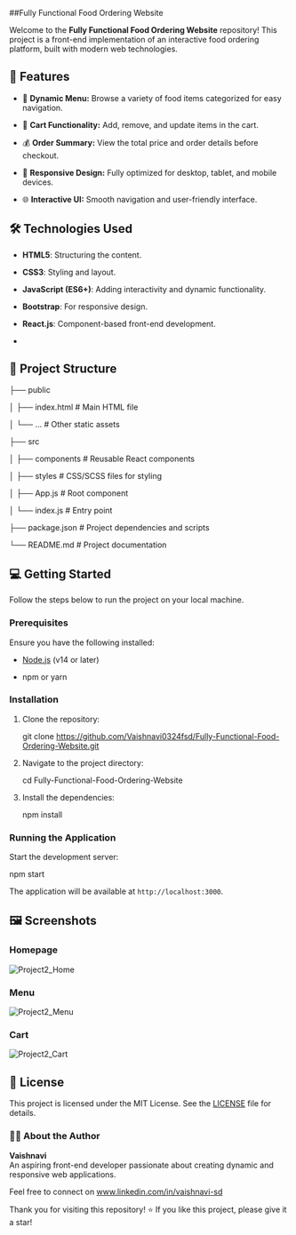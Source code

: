 ##Fully Functional Food Ordering Website


Welcome to the **Fully Functional Food Ordering Website** repository! This project is a front-end implementation of an interactive food ordering platform, built with modern web technologies.


## 🚀 Features


- 📜 **Dynamic Menu:** Browse a variety of food items categorized for easy navigation.
  
- 🛒 **Cart Functionality:** Add, remove, and update items in the cart.
  
- 💰 **Order Summary:** View the total price and order details before checkout.
  
- 🎨 **Responsive Design:** Fully optimized for desktop, tablet, and mobile devices.
  
- 🌐 **Interactive UI:** Smooth navigation and user-friendly interface.
  

## 🛠️ Technologies Used


- **HTML5**: Structuring the content.
  
- **CSS3**: Styling and layout.
  
- **JavaScript (ES6+)**: Adding interactivity and dynamic functionality.
  
- **Bootstrap**: For responsive design.
  
- **React.js**: Component-based front-end development.
- 

## 📂 Project Structure


├── public

│   ├── index.html      # Main HTML file

│   └── ...             # Other static assets

├── src

│   ├── components      # Reusable React components

│   ├── styles          # CSS/SCSS files for styling

│   ├── App.js          # Root component

│   └── index.js        # Entry point

├── package.json        # Project dependencies and scripts

└── README.md           # Project documentation



## 💻 Getting Started


Follow the steps below to run the project on your local machine.


### Prerequisites


Ensure you have the following installed:

- [Node.js](https://nodejs.org/) (v14 or later)
  
- npm or yarn


### Installation


1. Clone the repository:

   
   git clone https://github.com/Vaishnavi0324fsd/Fully-Functional-Food-Ordering-Website.git
   

2. Navigate to the project directory:

   cd Fully-Functional-Food-Ordering-Website
   

3. Install the dependencies:

   npm install


### Running the Application


Start the development server:

npm start

The application will be available at `http://localhost:3000`.


## 🖼️ Screenshots

### Homepage

![Project2_Home](https://github.com/user-attachments/assets/42ee6cc4-891e-4178-bcbc-160bec1eacab)


### Menu

![Project2_Menu](https://github.com/user-attachments/assets/dfc51834-9a87-4c44-ab59-401d33f93a0e)

### Cart

![Project2_Cart](https://github.com/user-attachments/assets/38e3b9a8-20bf-4ca3-95a4-4a2c037d8e2b)


## 📄 License

This project is licensed under the MIT License. See the [LICENSE](LICENSE) file for details.

### 👩‍💻 About the Author

**Vaishnavi**  
An aspiring front-end developer passionate about creating dynamic and responsive web applications.

Feel free to connect on www.linkedin.com/in/vaishnavi-sd


Thank you for visiting this repository! ⭐ If you like this project, please give it a star!
